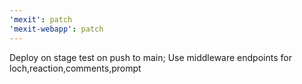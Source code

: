 ```yaml
---
'mexit': patch
'mexit-webapp': patch
---
```


Deploy on stage test on push to main; Use middleware endpoints for loch,reaction,comments,prompt
